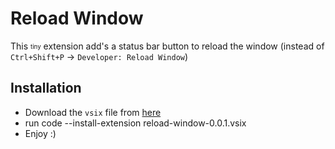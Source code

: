# Reload Window

This <sub><sup>tiny</sup></sub> extension add's a status bar button to reload the window (instead of `Ctrl+Shift+P` &rarr; `Developer: Reload Window`)

## Installation
* Download the `vsix` file from [here](https://github.com/roeibh/reload-window/releases/tag/first-release)
* run code --install-extension reload-window-0.0.1.vsix 
* Enjoy :)